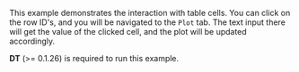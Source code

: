 This example demonstrates the interaction with table cells. You can click on the
row ID's, and you will be navigated to the `Plot` tab. The text input there will
get the value of the clicked cell, and the plot will be updated accordingly.

**DT** (>= 0.1.26) is required to run this example.
